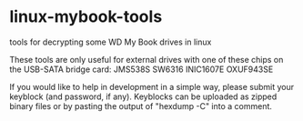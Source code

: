 # linux-mybook-tools
tools for decrypting some WD My Book drives in linux

These tools are only useful for external drives with one of these chips on the USB-SATA bridge card:
    JMS538S
    SW6316
    INIC1607E
    OXUF943SE

If you would like to help in development in a simple way, please submit your keyblock (and password, if any).
Keyblocks can be uploaded as zipped binary files or by pasting the output of &quot;hexdump -C&quot; into a comment.
